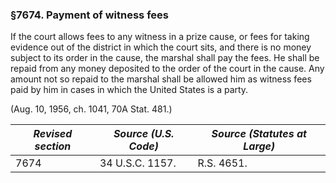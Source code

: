 ### §7674. Payment of witness fees ###

If the court allows fees to any witness in a prize cause, or fees for taking evidence out of the district in which the court sits, and there is no money subject to its order in the cause, the marshal shall pay the fees. He shall be repaid from any money deposited to the order of the court in the cause. Any amount not so repaid to the marshal shall be allowed him as witness fees paid by him in cases in which the United States is a party.

(Aug. 10, 1956, ch. 1041, 70A Stat. 481.)

|*Revised section*|*Source (U.S. Code)*|*Source (Statutes at Large)*|
|-----------------|--------------------|----------------------------|
|      7674       |  34 U.S.C. 1157.   |         R.S. 4651.         |